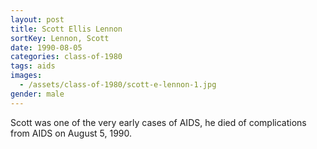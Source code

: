```yaml
---
layout: post
title: Scott Ellis Lennon
sortKey: Lennon, Scott
date: 1990-08-05
categories: class-of-1980
tags: aids
images:
  - /assets/class-of-1980/scott-e-lennon-1.jpg
gender: male
---
```

Scott was one of the very early cases of AIDS, he died of complications from AIDS on August 5, 1990.
